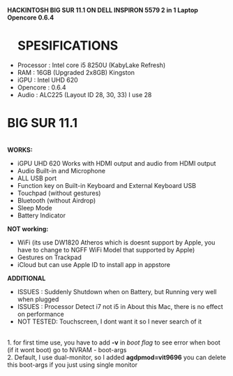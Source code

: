 <b> HACKINTOSH BIG SUR 11.1 ON DELL INSPIRON 5579 2 in 1 Laptop Opencore 0.6.4</b>

<ul>
  <strong><h1>SPESIFICATIONS</h1></strong>
  <li>Processor : Intel core i5 8250U (KabyLake Refresh)</li>
  <li>RAM       : 16GB (Upgraded 2x8GB) Kingston</li>
  <li>iGPU      : Intel UHD 620</li>
  <li>Opencore  : 0.6.4</li>
  <li>Audio     : ALC225 (Layout ID 28, 30, 33) I use 28 </li>
</ul>

<p>
  <strong> <h1>BIG SUR 11.1 </h1></strong><br>
  <b>WORKS:</b>
  <ul>
    <li>iGPU UHD 620 Works with HDMI output and audio from HDMI output</li>
    <li>Audio Built-in and Microphone</li>
    <li>ALL USB port</li>
    <li>Function key on Built-in Keyboard and External Keyboard USB</li>
    <li>Touchpad (without gestures)</li>
    <li>Bluetooth (without Airdrop)</li>
    <li>Sleep Mode</li>
    <li>Battery Indicator</li>
  </ul>
  </p>
  
<p>
   <b>NOT working:</b><br>
<ul>
  <li>WiFi (its use DW1820 Atheros which is doesnt support by Apple, you have to change to NGFF WiFi Model that supported by Apple)</li>
  <li>Gestures on Trackpad</li>
  <li>iCloud but can use Apple ID to install app in appstore</li>
  </ul>
</p>

<p>
   <b>ADDITIONAL</b><br>
<ul>
  <li>ISSUES    : Suddenly Shutdown when on Battery, but Running very well when plugged</li>
  <li>ISSUES    : Processor Detect i7 not i5 in About this Mac, there is no effect on performance</li>
  <li>NOT TESTED: Touchscreen, I dont want it so I never search of it </li>
</ul>
<br>
  1. for first time use, you have to add <b>-v</b> in <i>boot flag</i> to see error when boot (if it wont boot) go to NVRAM - boot-args <br>
  2. Default, I use dual-monitor, so I added <b>agdpmod=vit9696</b> you can delete this boot-args if you just using single monitor<br>
                                           
  
